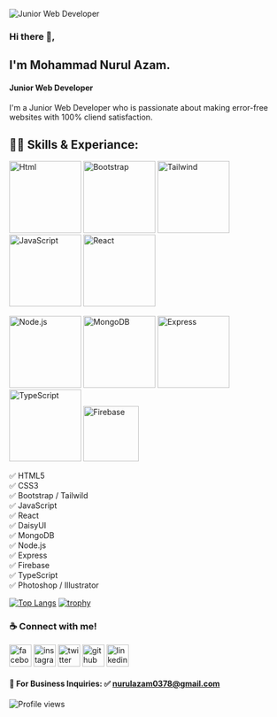 ![Junior Web Developer](https://i.ibb.co/tHB4x41/linkedin-banner.jpg)

### Hi there 👋,
## I'm Mohammad Nurul Azam.
#### Junior Web Developer
I'm a Junior Web Developer who is passionate about making error-free websites with 100% cliend satisfaction.

## 👨‍💻 Skills & Experiance: 

<img src='https://i.ibb.co/CzCBpTH/Html.png' alt='Html' height='130'> <img src='https://i.ibb.co/nQWTQj0/Bootstrap.png' alt='Bootstrap' height='130'> <img src='https://i.ibb.co/bNk65q4/Tailwind.png' alt='Tailwind' height='130'> <img src='https://i.ibb.co/v1TJvsQ/java-Script.png' alt='JavaScript' height='130'> <img src='https://i.ibb.co/r35WXpY/React.png' alt='React' height='130'> 

<img src='https://i.ibb.co/25kVJ89/Node-js.png' alt='Node.js' height='130'> <img src='https://i.ibb.co/g7bXq1g/Mongo.png' alt='MongoDB' height='130'> <img src='https://i.ibb.co/GcyBL8L/Express.png' alt='Express' height='130'> <img src='https://i.ibb.co/gjW6BLK/Type-Script.png' alt='TypeScript' height='130'> <img src='https://felgo.com/doc/images/logo-firebase.png' alt='Firebase' height='100'>

✅ HTML5 <br> 
✅ CSS3 <br>
✅ Bootstrap / Tailwild <br>
✅ JavaScript <br>
✅ React <br> 
✅ DaisyUI <br>
✅ MongoDB <br>
✅ Node.js <br>
✅ Express <br>
✅ Firebase <br>
✅ TypeScript <br>
✅ Photoshop / Illustrator <br>

[![Top Langs](https://github-readme-stats.vercel.app/api/top-langs/?username=mnaofficialbd)](https://github.com/anuraghazra/github-readme-stats)
[![trophy](https://github-profile-trophy.vercel.app/?username=mnaofficialbd)](https://github.com/ryo-ma/github-profile-trophy)
### ☕ Connect with me!
[<img src='https://camo.githubusercontent.com/2d1ffa69dd491ebeca01b2098cf8233dd09950ff5895abccd5b455ca442abc59/68747470733a2f2f696d672e736869656c64732e696f2f62616467652f46616365626f6f6b2d3138373746323f7374796c653d666f722d7468652d6261646765266c6f676f3d66616365626f6f6b266c6f676f436f6c6f723d7768697465' alt='facebook' height='40'>](https://www.facebook.com/mnaofficialbd)  [<img src='https://camo.githubusercontent.com/b3d4671768bd0f9b6c8f410a25a96e0c5a4d135208d8910461e986f97e7985ab/68747470733a2f2f696d672e736869656c64732e696f2f62616467652f496e7374616772616d2d4534343035463f7374796c653d666f722d7468652d6261646765266c6f676f3d696e7374616772616d266c6f676f436f6c6f723d7768697465' alt='instagram' height='40'>](https://www.instagram.com/mnaofficialbd/)  [<img src='https://camo.githubusercontent.com/5d03c86f6a75f7cbe80d135d9162fbf6dc46a31253cf30a8e9bb8279b4d574d3/68747470733a2f2f696d672e736869656c64732e696f2f62616467652f547769747465722d3144413146323f7374796c653d666f722d7468652d6261646765266c6f676f3d74776974746572266c6f676f436f6c6f723d7768697465' alt='twitter' height='40'>](https://twitter.com/mnaofficialbd)  [<img src='https://camo.githubusercontent.com/bd2bd127c104ba5c98bb12c70801b075aee1f040009089510f69554300e7ff41/68747470733a2f2f696d672e736869656c64732e696f2f62616467652f4769742d4630353033323f7374796c653d666f722d7468652d6261646765266c6f676f3d676974266c6f676f436f6c6f723d7768697465' alt='github' height='40'>](https://github.com/mnaofficialbd)
[<img src='https://camo.githubusercontent.com/a80d00f23720d0bc9f55481cfcd77ab79e141606829cf16ec43f8cacc7741e46/68747470733a2f2f696d672e736869656c64732e696f2f62616467652f4c696e6b6564496e2d3030373742353f7374796c653d666f722d7468652d6261646765266c6f676f3d6c696e6b6564696e266c6f676f436f6c6f723d7768697465' alt='linkedin' height='40'>](https://www.linkedin.com/in/mnaofficialbd/) 

#### 📧 For Business Inquiries: ✅ nurulazam0378@gmail.com
![Profile views](https://gpvc.arturio.dev/mnaofficialbd)  
